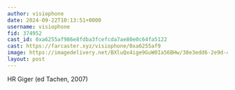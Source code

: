 ```yaml
---
author: visiophone
date: 2024-09-22T10:13:51+0000
username: visiophone
fid: 374952
cast_id: 0xa6255af986e8fdba3fcefcda7ae80e0c64fa5122
cast: https://farcaster.xyz/visiophone/0xa6255af9
image: https://imagedelivery.net/BXluQx4ige9GuW0Ia56BHw/38e3edd6-2e9d-4333-cf9b-ffb6ef4e2500/original
layout: post
---
```


HR Giger (ed Tachen, 2007)

<img src='https://imagedelivery.net/BXluQx4ige9GuW0Ia56BHw/38e3edd6-2e9d-4333-cf9b-ffb6ef4e2500/original' alt='' referrerpolicy='no-referrer'/>
<img src='https://imagedelivery.net/BXluQx4ige9GuW0Ia56BHw/4a3ac2b2-718d-49f1-4c4e-538529015200/original' alt='' referrerpolicy='no-referrer'/>
